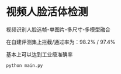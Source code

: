 # 视频人脸活体检测

视频识别人脸选帧-单图片-多尺寸-多模型融合

在自建评测集上拦截/通过率为：98.2% / 97.4%

基本上可以达到工业级准确率

```
python main.py
